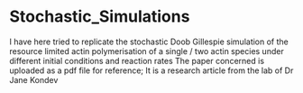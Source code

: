 # Stochastic_Simulations
I have here tried to replicate the stochastic Doob Gillespie simulation of the resource limited actin polymerisation of a single / two actin species under different initial conditions and reaction rates
The paper concerned is uploaded as a pdf file for reference; It is a research article from the lab of Dr Jane Kondev
